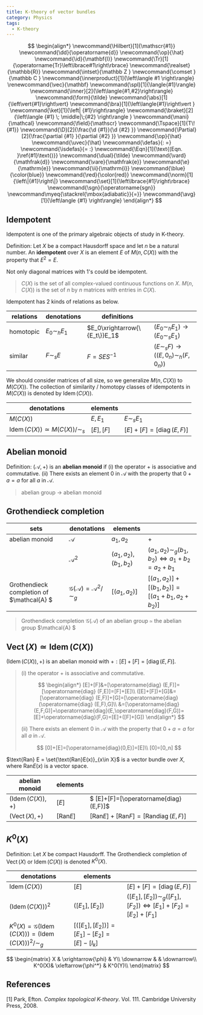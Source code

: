 ```yaml
---
title: K-theory of vector bundles
category: Physics
tags:
  - K-theory
---
```




$$
\begin{align*}
\newcommand{\Hilbert}[1]{\mathscr{#1}}
\newcommand{\dd}{\operatorname{d}}
\newcommand{\op}{\hat}
\newcommand{\id}{\mathbf{I}}
\newcommand{\Tr}[1]{\operatorname{Tr}\left\lbrace#1\right\rbrace}
\newcommand{\realset}{\mathbb{R}}
\newcommand{\intset}{\mathbb Z }
\newcommand{\comset }{\mathbb C }
\newcommand{\innerproduct}[1]{\left\langle #1 \right\rangle}
\renewcommand{\vec}{\mathbf}
\newcommand{\spl}[1]{\langle{#1}\rangle}
\newcommand{\inner}[2]{\left\langle{#1,#2}\right\rangle}
\newcommand{\form}{\tilde}
\newcommand{\abs}[1]{\left\vert{#1}\right\vert}
\newcommand{\bra}[1]{\left\langle{#1}\right\vert }
\newcommand{\ket}[1]{\left| {#1}\right\rangle}
\newcommand{\braket}[2]{\left\langle {#1} \; \middle|\;{#2} \right\rangle }
\newcommand{\mani}{\mathcal}
\newcommand{\field}{\mathscr}
\newcommand{\Tspace}[1]{T\! {#1}}
\newcommand{\D}[2]{\frac{\d {#1}}{\d {#2} }}
\newcommand{\Partial}[2]{\frac{\partial {#1} }{\partial {#2} }}
\newcommand{\op}{\hat}
\newcommand{\uvec}{\hat}
\newcommand{\defas}{: =}
\newcommand{\isdefas}{= :}
\newcommand{\Eqn}[1]{\text{(Eqn. }\ref{#1}\text{)}}
\newcommand{\dual}{\tilde}
\newcommand{\vard}{\mathfrak{d}}
\newcommand{\vare}{\mathfrak{e}}
\newcommand{\e}{\mathrm{e}}
\newcommand{\ii}{\mathrm{i}}
\newcommand{\blue}{\color{blue}}
\newcommand{\red}{\color{red}}
\newcommand{\norm}[1]{\left\|{#1}\right\|}
\newcommand{\set}[1]{\left\lbrace{#1}\right\rbrace}
\newcommand{\sgn}{\operatorname{sgn}}
\newcommand\myeq{\stackrel{\mbox{adiabatic}}{=}}
\newcommand{\avg}[1]{\left\langle {#1} \right\rangle}
\end{align*}
$$

## Idempotent

Idempotent is one of the primary algebraic objects of study in K-theory.

Definition: Let $X$ be a compact Hausdorff space and let $n$ be a natural number. An **idempotent** over $X$ is an element $E$ of $M(n,C(X))$ with the property that $E^2=E$.

Not only diagonal matrices with 1's could be idempotent.

>$C(X)$ is the set of all complex-valued continuous functions on $X$. $M(n,C(X))$ is the set of $n$ by $n$ matrices with entries in $C(X)$.

Idempotent has 2 kinds of relations as below.

| relations | denotations     | definitions                   |                                                              |
| --------- | --------------- | ----------------------------- | ------------------------------------------------------------ |
| homotopic | $E_0\sim_h E_1$ | $E_0\xrightarrow{\{E_t\}}E_1$ | $\left(E_0\sim_h E_1\right)\rightarrow\left(E_0\sim_s E_1\right)$ |
| similar   | $F\sim_s E$     | $F=SES^{-1}$                  | $\left(E\sim_s F\right)\rightarrow\left((E,0_n)\sim_h (F,0_n)\right)$ |

We should consider matrices of all size, so we generalize $M(n,C(X))$ to $M(C(X))$. The collection of similarity / homotopy classes of idempotents in $M(C(X))$ is denoted by $\operatorname{Idem} (C(X))$.​

| denotations                                       | elements  |                                       |
| ------------------------------------------------- | --------- | ------------------------------------- |
| $M(C(X))$                                         | $E,E_1$   | $E\sim_s E_1$                         |
| $\operatorname{Idem} (C(X))\simeq M(C(X))/\sim_s$ | $[E],[F]$ | $[E]+[F]=[\operatorname{diag} (E,F)]$ |

## Abelian monoid 

Definition: $(\mathcal{A},+)$ is an **abelian monoid** if (i) the operator $+$ is associative and commutative. (ii) There exists an element $0$ in $\mathcal{A}$ with the property that $0+a=a$ for all $a$ in $\mathcal{A}$.

>abelian group $\rightarrow$ abelian monoid

## Grothendieck completion

| sets                                      | denotations                                      | elements              |                                                |
| ----------------------------------------- | ------------------------------------------------ | --------------------- | ---------------------------------------------- |
| abelian monoid                            | $\mathcal{A}$                                    | $a_1,a_2$             | $+$                                            |
|                                           | $\mathcal{A} ^2$                                 | $(a_1,a_2),(b_1,b_2)$ | $(a_1,a_2)\sim_g(b_1,b_2)\iff a_1+b_2=a_2+b_1$ |
| Grothendieck completion of $\mathcal{A} $ | $\mathcal{G}(\mathcal{A})=\mathcal{A} ^2/\sim_g$ | $[(a_1,a_2)]$         | $[(a_1,a_2)]+[(b_1,b_2)]=[(a_1+b_1,a_2+b_2)]$  |

>Grothendieck completion $\mathcal{G}(\mathcal{A})$ of an abelian group $\simeq$ the abelian group $\mathcal{A} $

## $\operatorname{Vect}(X)\simeq\operatorname{Idem}(C(X))$

$(\operatorname{Idem}(C(X)),+)$ is an abelian monoid with $+:[E]+[F]=[\operatorname{diag} (E,F)]$.

>(i) the operator $+$ is associative and commutative.
> 
>$$
>\begin{align*}
>[E]+[F]&=[\operatorname{diag} (E,F)]=[\operatorname{diag} (F,E)]=[F]+[E]\\ 
>([E]+[F])+[G]&=[\operatorname{diag} (E,F)]+[G]=[\operatorname{diag}(\operatorname{diag} (E,F),G]\\
>&=[\operatorname{diag}(E,F,G)]=\operatorname{diag}(E,\operatorname{diag}(F,G))=[E]+\operatorname{diag}(F,G)=[E]+([F]+[G])
>\end{align*}
>$$
>
>(ii) There exists an element $0$ in $\mathcal{A}$ with the property that $0+a=a$ for all $a$ in $\mathcal{A}$.
>
>$$
>[0]+[E]=[\operatorname{diag}(0,E)]=[E]\\ 
>[0]=[0_n]
>$$

$\text{Ran} E = \set{\text{Ran}E(x)}_{x\in X}$ is a vector bundle over $X$, where  $\text{Ran}E(x)$ is a vector space. 

| abelian monoid                  | elements        |                                                              |
| ------------------------------- | --------------- | ------------------------------------------------------------ |
| $(\operatorname{Idem}(C(X)),+)$ | $[E]$           | $ [E]+[F]=[\operatorname{diag} (E,F)]$                       |
| $(\operatorname{Vect} (X),+)$   | $[\text{Ran}E]$ | $[\text{Ran}E]+[\text{Ran}F]=[\text{Ran}\operatorname{diag} (E,F)]$ |



## $K^0(X)$

Definition: Let $X$ be compact Hausdorff. The Grothendieck completion of $\operatorname{Vect}(X)$ or $\operatorname{Idem}(C(X))$ is denoted $K^0(X)$.

| denotations                                                  | elements                                |                                                              |
| ------------------------------------------------------------ | --------------------------------------- | ------------------------------------------------------------ |
| $\operatorname{Idem}(C(X))$                                  | $[E]$                                   | $[E]+[F]=[\operatorname{diag} (E,F)]$                        |
| $(\operatorname{Idem}(C(X))) ^2$                             | $([E_1],[E_2])$                         | $([E_1],[E_2])\sim_g([F_1],[F_2])\iff [E_1]+[F_2]=[E_2]+[F_1]$ |
| $K^0(X)=\mathcal{G}(\operatorname{Idem}(C(X)))=(\operatorname{Idem}(C(X))) ^2/\sim_g$ | $[([E_1],[E_2])]=[E_1]-[E_2]=[E]-[I_k]$ |                                                              |

$$
\begin{matrix}
X & \xrightarrow{\phi} & Y\\
\downarrow & & \downarrow\\
K^0(X)& \xleftarrow{\phi^*} & K^0(Y)\\
\end{matrix}
$$






## References

[1] Park, Efton. *Complex topological K-theory*. Vol. 111. Cambridge University Press, 2008.